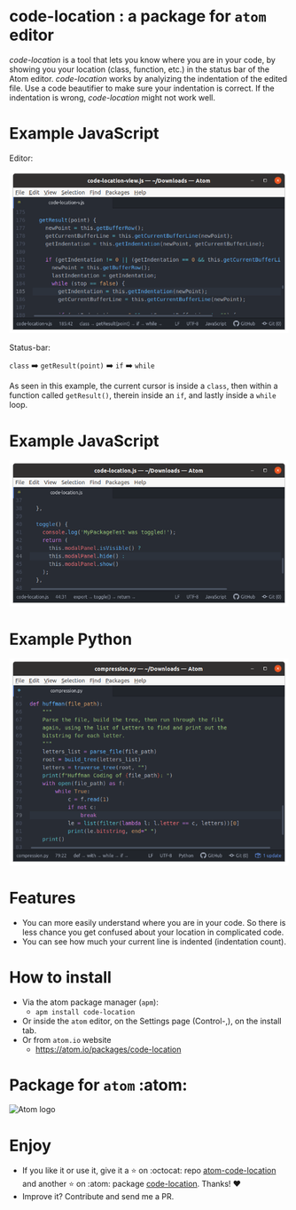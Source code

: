 # code-location : a package for `atom` editor

*code-location* is a tool that lets you know where you are in your code, by showing you your location (class, function, etc.) 
in the status bar of the Atom editor.
*code-location* works by analyizing the indentation of the edited file.
Use a code beautifier to make sure your indentation is correct. If the indentation is wrong, *code-location* might not work well.

# Example JavaScript

Editor:

![Editor Screenshot](images/Screenshot-js2-example.png)

Status-bar:

`class` :arrow_right: `getResult(point)` :arrow_right: `if` :arrow_right: `while` 

As seen in this example, the current cursor is inside a `class`, then within a function called `getResult()`, therein 
inside an `if`, and lastly inside a `while` loop.

# Example JavaScript

![Editor Screenshot](images/Screenshot-js1-example.png)

# Example Python

![Python Screenshot](images/Screenshot-python-example.png)

# Features
- You can more easily understand where you are in your code. So there is less chance you get confused about your location in complicated code.
- You can see how much your current line is indented (indentation count).

# How to install

- Via the atom package manager (`apm`):
  - `apm install code-location`
- Or inside the `atom` editor, on the Settings page (Control-,), on the install tab.
- Or from `atom.io` website
  - https://atom.io/packages/code-location


# Package for `atom` :atom:

![Atom logo](https://github.githubassets.com/images/icons/emoji/atom.png)

# Enjoy

- If you like it or use it, give it a :star: on :octocat: repo [atom-code-location](https://github.com/Jonny-exe/atom-code-location) and another :star: on :atom: package [code-location](https://atom.io/packages/code-location). Thanks! :heart:
- Improve it? Contribute and send me a PR.

